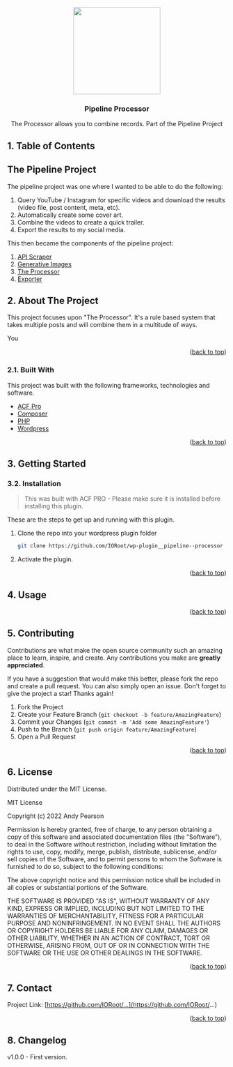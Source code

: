 
<div id="top"></div>

<div align="center">

<img src="https://svg-rewriter.sachinraja.workers.dev/?url=https%3A%2F%2Fcdn.jsdelivr.net%2Fnpm%2F%40mdi%2Fsvg%406.7.96%2Fsvg%2Fset-merge.svg&fill=%23A855F7&width=200px&height=200px" style="width:200px;"/>

<h3 align="center">Pipeline Processor</h3>

<p align="center">
The Processor allows you to combine records. Part of the Pipeline Project
</p>
</div>


##  1. <a name='TableofContents'></a>Table of Contents


## The Pipeline Project

The pipeline project was one where I wanted to be able to do the following:

1. Query YouTube / Instagram for specific videos and download the results (video file, post content, meta, etc).
1. Automatically create some cover art.
1. Combine the videos to create a quick trailer.
1. Export the results to my social media.

This then became the components of the pipeline project:

1. [API Scraper](https://github.com/IORoot/wp-plugin__pipeline--api-scraper)
1. [Generative Images](https://github.com/IORoot/wp-plugin__pipeline--generative-images)
1. [The Processor](https://github.com/IORoot/wp-plugin__pipeline--processor)
1. [Exporter](https://github.com/IORoot/wp-plugin__pipeline--exporter)


##  2. <a name='AboutTheProject'></a>About The Project



This project focuses upon "The Processor". It's a rule based system that takes multiple posts and will combine them in a multitude of ways.

You 

<p align="right">(<a href="#top">back to top</a>)</p>



###  2.1. <a name='BuiltWith'></a>Built With

This project was built with the following frameworks, technologies and software.

* [ACF Pro](https://advancedcustomfields.com/)
* [Composer](https://getcomposer.org/)
* [PHP](https://php.net/)
* [Wordpress](https://wordpress.org/)

<p align="right">(<a href="#top">back to top</a>)</p>



##  3. <a name='GettingStarted'></a>Getting Started





###  3.2. <a name='Installation'></a>Installation

> This was built with ACF PRO - Please make sure it is installed before installing this plugin.

These are the steps to get up and running with this plugin.

1. Clone the repo into your wordpress plugin folder
    ```bash
    git clone https://github.com/IORoot/wp-plugin__pipeline--processor ./wp-content/plugins/pipeline-processor
    ```
1. Activate the plugin.


<p align="right">(<a href="#top">back to top</a>)</p>



##  4. <a name='Usage'></a>Usage



<p align="right">(<a href="#top">back to top</a>)</p>





##  5. <a name='Contributing'></a>Contributing

Contributions are what make the open source community such an amazing place to learn, inspire, and create. Any contributions you make are **greatly appreciated**.

If you have a suggestion that would make this better, please fork the repo and create a pull request. You can also simply open an issue.
Don't forget to give the project a star! Thanks again!

1. Fork the Project
2. Create your Feature Branch (`git checkout -b feature/AmazingFeature`)
3. Commit your Changes (`git commit -m 'Add some AmazingFeature'`)
4. Push to the Branch (`git push origin feature/AmazingFeature`)
5. Open a Pull Request

<p align="right">(<a href="#top">back to top</a>)</p>



##  6. <a name='License'></a>License

Distributed under the MIT License.

MIT License

Copyright (c) 2022 Andy Pearson

Permission is hereby granted, free of charge, to any person obtaining a copy
of this software and associated documentation files (the "Software"), to deal
in the Software without restriction, including without limitation the rights
to use, copy, modify, merge, publish, distribute, sublicense, and/or sell
copies of the Software, and to permit persons to whom the Software is
furnished to do so, subject to the following conditions:

The above copyright notice and this permission notice shall be included in all
copies or substantial portions of the Software.

THE SOFTWARE IS PROVIDED "AS IS", WITHOUT WARRANTY OF ANY KIND, EXPRESS OR
IMPLIED, INCLUDING BUT NOT LIMITED TO THE WARRANTIES OF MERCHANTABILITY,
FITNESS FOR A PARTICULAR PURPOSE AND NONINFRINGEMENT. IN NO EVENT SHALL THE
AUTHORS OR COPYRIGHT HOLDERS BE LIABLE FOR ANY CLAIM, DAMAGES OR OTHER
LIABILITY, WHETHER IN AN ACTION OF CONTRACT, TORT OR OTHERWISE, ARISING FROM,
OUT OF OR IN CONNECTION WITH THE SOFTWARE OR THE USE OR OTHER DEALINGS IN THE
SOFTWARE.

<p align="right">(<a href="#top">back to top</a>)</p>



##  7. <a name='Contact'></a>Contact

Project Link: [https://github.com/IORoot/...](https://github.com/IORoot/...)

<p align="right">(<a href="#top">back to top</a>)</p>



##  8. <a name='Changelog'></a>Changelog

v1.0.0 - First version.
